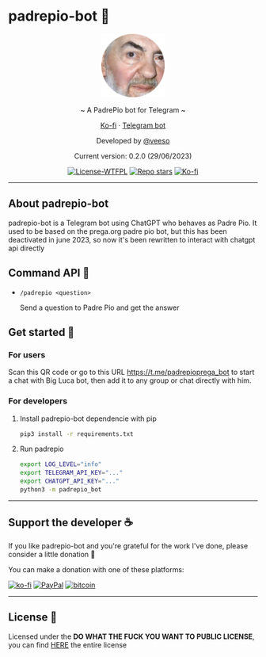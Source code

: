 # padrepio-bot 👼

<p align="center">
  <img src="/assets/padrepio.png" width="128" height="128" />
</p>

<p align="center">~ A PadrePio bot for Telegram ~</p>
<p align="center">
  <a href="https://ko-fi.com/veeso" target="_blank">Ko-fi</a>
  ·
  <a href="https://t.me/padrepioprega_bot" target="_blank">Telegram bot</a>
</p>

<p align="center">Developed by <a href="https://veeso.github.io/" target="_blank">@veeso</a></p>
<p align="center">Current version: 0.2.0 (29/06/2023)</p>

<p align="center">
  <a href="http://www.wtfpl.net/about/"
    ><img
      src="https://img.shields.io/badge/License-WTFPL-blue.svg"
      alt="License-WTFPL"
  /></a>
  <a href="https://github.com/veeso/padrepio-bot/stargazers"
    ><img
      src="https://img.shields.io/github/stars/veeso/padrepio-bot.svg"
      alt="Repo stars"
  /></a>
  <a href="https://ko-fi.com/veeso">
    <img
      src="https://img.shields.io/badge/donate-ko--fi-red"
      alt="Ko-fi"
  /></a>
</p>

---

## About padrepio-bot

padrepio-bot is a Telegram bot using ChatGPT who behaves as Padre Pio.
It used to be based on the prega.org padre pio bot, but this has been deactivated in june 2023, so now it's been rewritten to interact with chatgpt api directly

## Command API 🐷

- `/padrepio <question>`

    Send a question to Padre Pio and get the answer

## Get started 🚀

### For users

Scan this QR code or go to this URL <https://t.me/padrepioprega_bot> to start a chat with Big Luca bot, then add it to any group or chat directly with him.

### For developers

1. Install padrepio-bot dependencie with pip

    ```sh
    pip3 install -r requirements.txt
    ```

2. Run padrepio

    ```sh
    export LOG_LEVEL="info"
    export TELEGRAM_API_KEY="..."
    export CHATGPT_API_KEY="..."
    python3 -m padrepio_bot
    ```

---

## Support the developer ☕

If you like padrepio-bot and you're grateful for the work I've done, please consider a little donation 🥳

You can make a donation with one of these platforms:

[![ko-fi](https://img.shields.io/badge/Ko--fi-F16061?style=for-the-badge&logo=ko-fi&logoColor=white)](https://ko-fi.com/veeso)
[![PayPal](https://img.shields.io/badge/PayPal-00457C?style=for-the-badge&logo=paypal&logoColor=white)](https://www.paypal.me/chrisintin)
[![bitcoin](https://img.shields.io/badge/Bitcoin-ff9416?style=for-the-badge&logo=bitcoin&logoColor=white)](https://btc.com/bc1qvlmykjn7htz0vuprmjrlkwtv9m9pan6kylsr8w)

---

## License 📜

Licensed under the **DO WHAT THE FUCK YOU WANT TO PUBLIC LICENSE**, you can find [HERE](LICENSE) the entire license
